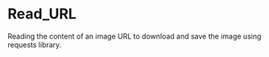 # Read_URL
Reading the content of an image URL to download and save the image using requests library.
